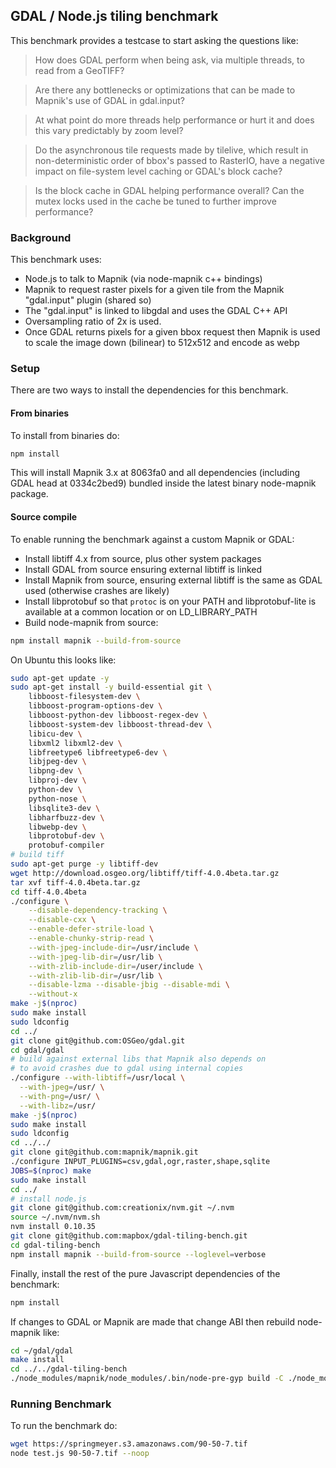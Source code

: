 
## GDAL / Node.js tiling benchmark

This benchmark provides a testcase to start asking the questions like:

> How does GDAL perform when being ask, via multiple threads, to read from a GeoTIFF?

> Are there any bottlenecks or optimizations that can be made to Mapnik's use of GDAL in gdal.input?

> At what point do more threads help performance or hurt it and does this vary predictably by zoom level?

> Do the asynchronous tile requests made by tilelive, which result in non-deterministic order of bbox's passed to RasterIO, have a negative impact on file-system level caching or GDAL's block cache?

> Is the block cache in GDAL helping performance overall? Can the mutex locks used in the cache be tuned to further improve performance?


### Background

This benchmark uses:


- Node.js to talk to Mapnik (via node-mapnik c++ bindings)
- Mapnik to request raster pixels for a given tile from the Mapnik "gdal.input" plugin (shared so)
- The "gdal.input" is linked to libgdal and uses the GDAL C++ API
- Oversampling ratio of 2x is used.
- Once GDAL returns pixels for a given bbox request then Mapnik is used to scale the image down (bilinear) to 512x512 and encode as webp

### Setup

There are two ways to install the dependencies for this benchmark.

#### From binaries

To install from binaries do:

```sh
npm install
```

This will install Mapnik 3.x at 8063fa0 and all dependencies (including GDAL head at 0334c2bed9) bundled inside the latest binary node-mapnik package.

#### Source compile

To enable running the benchmark against a custom Mapnik or GDAL:

- Install libtiff 4.x from source, plus other system packages
- Install GDAL from source ensuring external libtiff is linked
- Install Mapnik from source, ensuring external libtiff is the same as GDAL used (otherwise crashes are likely)
- Install libprotobuf so that `protoc` is on your PATH and libprotobuf-lite is available at a common location or on LD_LIBRARY_PATH
- Build node-mapnik from source:

```sh
npm install mapnik --build-from-source
```

On Ubuntu this looks like:

```sh
sudo apt-get update -y
sudo apt-get install -y build-essential git \
    libboost-filesystem-dev \
    libboost-program-options-dev \
    libboost-python-dev libboost-regex-dev \
    libboost-system-dev libboost-thread-dev \
    libicu-dev \
    libxml2 libxml2-dev \
    libfreetype6 libfreetype6-dev \
    libjpeg-dev \
    libpng-dev \
    libproj-dev \
    python-dev \
    python-nose \
    libsqlite3-dev \
    libharfbuzz-dev \
    libwebp-dev \
    libprotobuf-dev \
    protobuf-compiler
# build tiff
sudo apt-get purge -y libtiff-dev
wget http://download.osgeo.org/libtiff/tiff-4.0.4beta.tar.gz
tar xvf tiff-4.0.4beta.tar.gz
cd tiff-4.0.4beta
./configure \
    --disable-dependency-tracking \
    --disable-cxx \
    --enable-defer-strile-load \
    --enable-chunky-strip-read \
    --with-jpeg-include-dir=/usr/include \
    --with-jpeg-lib-dir=/usr/lib \
    --with-zlib-include-dir=/user/include \
    --with-zlib-lib-dir=/usr/lib \
    --disable-lzma --disable-jbig --disable-mdi \
    --without-x
make -j$(nproc)
sudo make install
sudo ldconfig
cd ../
git clone git@github.com:OSGeo/gdal.git
cd gdal/gdal
# build against external libs that Mapnik also depends on
# to avoid crashes due to gdal using internal copies
./configure --with-libtiff=/usr/local \
  --with-jpeg=/usr/ \
  --with-png=/usr/ \
  --with-libz=/usr/
make -j$(nproc)
sudo make install
sudo ldconfig
cd ../../
git clone git@github.com:mapnik/mapnik.git
./configure INPUT_PLUGINS=csv,gdal,ogr,raster,shape,sqlite
JOBS=$(nproc) make
sudo make install
cd ../
# install node.js
git clone git@github.com:creationix/nvm.git ~/.nvm
source ~/.nvm/nvm.sh
nvm install 0.10.35
git clone git@github.com:mapbox/gdal-tiling-bench.git
cd gdal-tiling-bench
npm install mapnik --build-from-source --loglevel=verbose
```

Finally, install the rest of the pure Javascript dependencies of the benchmark:

```sh
npm install
```

If changes to GDAL or Mapnik are made that change ABI then rebuild node-mapnik like:

```sh
cd ~/gdal/gdal
make install
cd ../../gdal-tiling-bench
./node_modules/mapnik/node_modules/.bin/node-pre-gyp build -C ./node_modules/mapnik/
```

### Running Benchmark

To run the benchmark do:

```sh
wget https://springmeyer.s3.amazonaws.com/90-50-7.tif
node test.js 90-50-7.tif --noop
```
